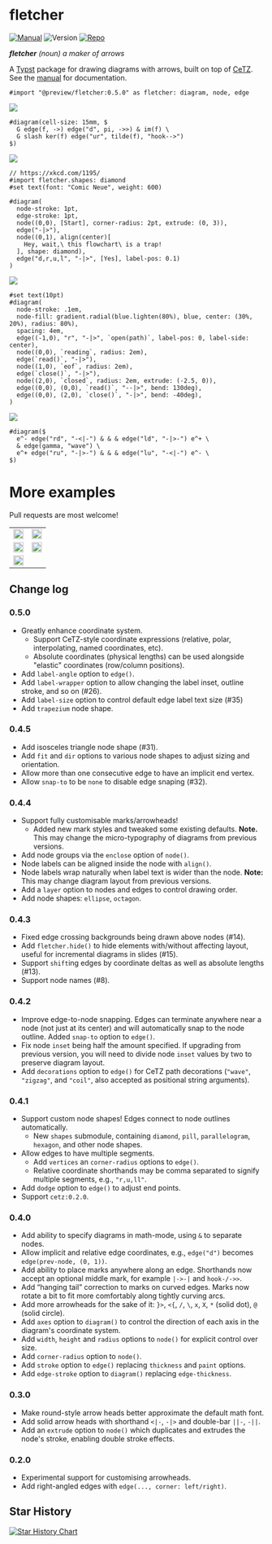 # fletcher

[![Manual](https://img.shields.io/badge/docs-manual.pdf-green)](docs/manual.pdf?raw=true)
![Version](https://img.shields.io/badge/version-0.5.0-green)
[![Repo](https://img.shields.io/badge/GitHub-repo-blue)](https://github.com/Jollywatt/typst-fletcher)

_**fletcher** (noun) a maker of arrows_

A [Typst](https://typst.app/) package for drawing diagrams with arrows,
built on top of [CeTZ](https://github.com/johannes-wolf/cetz).
See the [manual](docs/manual.pdf?raw=true) for documentation.


```typ
#import "@preview/fletcher:0.5.0" as fletcher: diagram, node, edge
```



<picture>
  <source media="(prefers-color-scheme: dark)" srcset="docs/readme-examples/first-isomorphism-theorem-dark.svg">
  <img src="docs/readme-examples/first-isomorphism-theorem-light.svg">
</picture>

```typ
#diagram(cell-size: 15mm, $
  G edge(f, ->) edge("d", pi, ->>) & im(f) \
  G slash ker(f) edge("ur", tilde(f), "hook-->")
$)
```


<picture>
  <source media="(prefers-color-scheme: dark)" srcset="docs/readme-examples/flowchart-trap-dark.svg">
  <img src="docs/readme-examples/flowchart-trap-light.svg">
</picture>

```typ
// https://xkcd.com/1195/
#import fletcher.shapes: diamond
#set text(font: "Comic Neue", weight: 600)

#diagram(
  node-stroke: 1pt,
  edge-stroke: 1pt,
  node((0,0), [Start], corner-radius: 2pt, extrude: (0, 3)),
  edge("-|>"),
  node((0,1), align(center)[
    Hey, wait,\ this flowchart\ is a trap!
  ], shape: diamond),
  edge("d,r,u,l", "-|>", [Yes], label-pos: 0.1)
)
```


<picture>
  <source media="(prefers-color-scheme: dark)" srcset="docs/readme-examples/state-machine-dark.svg">
  <img src="docs/readme-examples/state-machine-light.svg">
</picture>

```typ
#set text(10pt)
#diagram(
  node-stroke: .1em,
  node-fill: gradient.radial(blue.lighten(80%), blue, center: (30%, 20%), radius: 80%),
  spacing: 4em,
  edge((-1,0), "r", "-|>", `open(path)`, label-pos: 0, label-side: center),
  node((0,0), `reading`, radius: 2em),
  edge(`read()`, "-|>"),
  node((1,0), `eof`, radius: 2em),
  edge(`close()`, "-|>"),
  node((2,0), `closed`, radius: 2em, extrude: (-2.5, 0)),
  edge((0,0), (0,0), `read()`, "--|>", bend: 130deg),
  edge((0,0), (2,0), `close()`, "-|>", bend: -40deg),
)
```


<picture>
  <source media="(prefers-color-scheme: dark)" srcset="docs/readme-examples/feynman-diagram-dark.svg">
  <img src="docs/readme-examples/feynman-diagram-light.svg">
</picture>

```typ
#diagram($
  e^- edge("rd", "-<|-") & & & edge("ld", "-|>-") e^+ \
  & edge(gamma, "wave") \
  e^+ edge("ru", "-|>-") & & & edge("lu", "-<|-") e^- \
$)
```


# More examples
Pull requests are most welcome!

<table>
  <tr>
    <td style="background: white;">
      <a href="docs/gallery/commutative.typ">
        <center>
          <img src="docs/gallery/commutative.svg" width="100%"/>
        </center>
      </a>
    </td>
    <td style="background: white;">
      <a href="docs/gallery/algebra-cube.typ">
        <center>
          <img src="docs/gallery/algebra-cube.svg" width="100%"/>
        </center>
      </a>
    </td>
  </tr>
  <tr>
    <td style="background: white;">
      <a href="docs/gallery/ml-architecture.typ">
        <center>
          <img src="docs/gallery/ml-architecture.svg" width="100%"/>
        </center>
      </a>
    </td>
    <td style="background: white;">
      <a href="docs/gallery/io-flowchart.typ">
        <center>
          <img src="docs/gallery/io-flowchart.svg" width="100%"/>
        </center>
      </a>
    </td>
  </tr>
  <tr>
    <td style="background: white;">
      <a href="docs/gallery/node-groups.typ">
        <center>
          <img src="docs/gallery/node-groups.svg" width="100%"/>
        </center>
      </a>
    </td>
  </tr>
</table>



## Change log

### 0.5.0

- Greatly enhance coordinate system.
  - Support CeTZ-style coordinate expressions (relative, polar, interpolating, named coordinates, etc).
  - Absolute coordinates (physical lengths) can be used alongside "elastic" coordinates (row/column positions).
- Add `label-angle` option to `edge()`.
- Add `label-wrapper` option to allow changing the label inset, outline stroke, and so on (#26).
- Add `label-size` option to control default edge label text size (#35)
- Add `trapezium` node shape.

### 0.4.5

- Add isosceles triangle node shape (#31).
- Add `fit` and `dir` options to various node shapes to adjust sizing and orientation.
- Allow more than one consecutive edge to have an implicit end vertex.
- Allow `snap-to` to be `none` to disable edge snaping (#32).

### 0.4.4

- Support fully customisable marks/arrowheads!
  - Added new mark styles and tweaked some existing defaults. **Note.** This may change the micro-typography of diagrams from previous versions.
- Add node groups via the `enclose` option of `node()`.
- Node labels can be aligned inside the node with `align()`.
- Node labels wrap naturally when label text is wider than the node. **Note:** This may change diagram layout from previous versions.
- Add a `layer` option to nodes and edges to control drawing order.
- Add node shapes: `ellipse`, `octagon`.

### 0.4.3

- Fixed edge crossing backgrounds being drawn above nodes (#14).
- Add `fletcher.hide()` to hide elements with/without affecting layout, useful for incremental diagrams in slides (#15).
- Support `shift`ing edges by coordinate deltas as well as absolute lengths (#13).
- Support node names (#8).

### 0.4.2

- Improve edge-to-node snapping. Edges can terminate anywhere near a node (not just at its center) and will automatically snap to the node outline. Added `snap-to` option to `edge()`.
- Fix node `inset` being half the amount specified. If upgrading from previous version, you will need to divide node `inset` values by two to preserve diagram layout.
- Add `decorations` option to `edge()` for CeTZ path decorations (`"wave"`, `"zigzag"`, and `"coil"`, also accepted as positional string arguments).

### 0.4.1

- Support custom node shapes! Edges connect to node outlines automatically.
  - New `shapes` submodule, containing `diamond`, `pill`, `parallelogram`, `hexagon`, and other node shapes.
- Allow edges to have multiple segments.
  - Add `vertices` an `corner-radius` options to `edge()`.
  - Relative coordinate shorthands may be comma separated to signify multiple segments, e.g., `"r,u,ll"`.
- Add `dodge` option to `edge()` to adjust end points.
- Support `cetz:0.2.0`.

### 0.4.0

- Add ability to specify diagrams in math-mode, using `&` to separate nodes.
- Allow implicit and relative edge coordinates, e.g., `edge("d")` becomes `edge(prev-node, (0, 1))`.
- Add ability to place marks anywhere along an edge. Shorthands now accept an optional middle mark, for example `|->-|` and `hook-/->>`.
- Add “hanging tail” correction to marks on curved edges. Marks now rotate a bit to fit more comfortably along tightly curving arcs.
- Add more arrowheads for the sake of it: `}>`, `<{`, `/`, `\`, `x`, `X`, `*` (solid dot), `@` (solid circle).
- Add `axes` option to `diagram()` to control the direction of each axis in the diagram's coordinate system.
- Add `width`, `height` and `radius` options to `node()` for explicit control over size.
- Add `corner-radius` option to `node()`.
- Add `stroke` option to `edge()` replacing `thickness` and `paint` options.
- Add `edge-stroke` option to `diagram()` replacing `edge-thickness`.

### 0.3.0

- Make round-style arrow heads better approximate the default math font.
- Add solid arrow heads with shorthand `<|-`, `-|>` and double-bar `||-`, `-||`.
- Add an `extrude` option to `node()` which duplicates and extrudes the node's stroke, enabling double stroke effects.

### 0.2.0

- Experimental support for customising arrowheads.
- Add right-angled edges with `edge(..., corner: left/right)`.

## Star History

<a href="https://star-history.com/#jollywatt/typst-fletcher&Date">
 <picture>
   <source media="(prefers-color-scheme: dark)" srcset="https://api.star-history.com/svg?repos=jollywatt/typst-fletcher&type=Date&theme=dark" />
   <source media="(prefers-color-scheme: light)" srcset="https://api.star-history.com/svg?repos=jollywatt/typst-fletcher&type=Date" />
   <img alt="Star History Chart" src="https://api.star-history.com/svg?repos=jollywatt/typst-fletcher&type=Date" />
 </picture>
</a>
